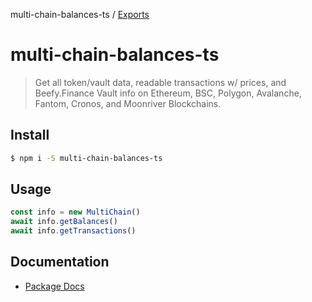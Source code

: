 multi-chain-balances-ts / [Exports](modules.md)

# multi-chain-balances-ts

> Get all token/vault data, readable transactions w/ prices, and Beefy.Finance Vault info on Ethereum, BSC, Polygon, Avalanche, Fantom, Cronos, and Moonriver Blockchains.

## Install

```bash
$ npm i -S multi-chain-balances-ts
```

## Usage

```javascript
const info = new MultiChain()
await info.getBalances()
await info.getTransactions()
```

## Documentation

- [Package Docs](docs/globals.md)

